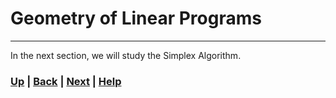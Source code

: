 # Geometry of Linear Programs


------------------------------------------------------------------------------

In the next section, we will study the Simplex Algorithm.

### [Up][up] | [Back][back] | [Next][next] | [Help][help]

[up]: ../README.md
[back]: ../README.md
[next]: ../2_the_simplex_algorithm/README.md
[help]: ../../0_help/README.md